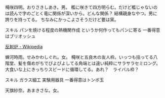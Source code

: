 槞咲四明。おりさきしあき。男。
檻に咲きて四方明らむ。だけど檻じゃないのは読んで字のごとく竜に関係が深いから。どんな関係？
結構親身なやつ。男に誇りを持ってる。
ちなみにかっこよさそうだけど要は窯。

スキル
パンを焼ける程度の熱機関作成
というか何作ってもパンに寄る
一番得意はブリオッシュ

[反射炉 - Wikipedia](https://ja.wikipedia.org/wiki/%E5%8F%8D%E5%B0%84%E7%82%89)

蝉河時雨。せみかわしぐれ。女。
槞咲と五良木の友人枠。いっつも括ってる八階堂、髪を傷めがちでぴよぴよしてる角端とは違い純粋にサラサラセミロング。
大食いな上にきっちりスピードに循環してる。あれ？　ライバル枠？

スキル
ガラス細工
実験用器具
一番得意はトンボ玉



天旗紗奈。あまきさな。女。
